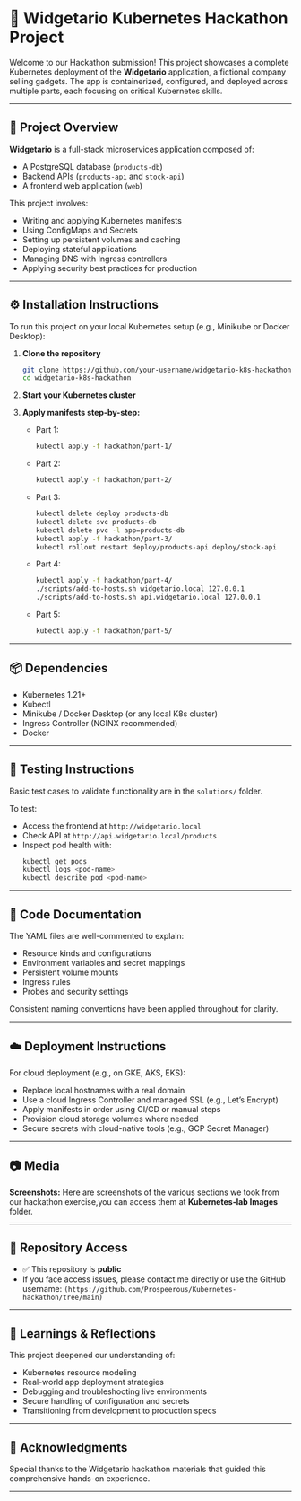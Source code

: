 # 🚀 Widgetario Kubernetes Hackathon Project

Welcome to our Hackathon submission! This project showcases a complete Kubernetes deployment of the **Widgetario** application, a fictional company selling gadgets. The app is containerized, configured, and deployed across multiple parts, each focusing on critical Kubernetes skills.

---


## 📖 Project Overview

**Widgetario** is a full-stack microservices application composed of:

- A PostgreSQL database (`products-db`)
- Backend APIs (`products-api` and `stock-api`)
- A frontend web application (`web`)

This project involves:

- Writing and applying Kubernetes manifests
- Using ConfigMaps and Secrets
- Setting up persistent volumes and caching
- Deploying stateful applications
- Managing DNS with Ingress controllers
- Applying security best practices for production

---

## ⚙️ Installation Instructions

To run this project on your local Kubernetes setup (e.g., Minikube or Docker Desktop):

1. **Clone the repository**  
   ```bash
   git clone https://github.com/your-username/widgetario-k8s-hackathon.git
   cd widgetario-k8s-hackathon
   ```

2. **Start your Kubernetes cluster**

3. **Apply manifests step-by-step:**
   - Part 1:
     ```bash
     kubectl apply -f hackathon/part-1/
     ```
   - Part 2:
     ```bash
     kubectl apply -f hackathon/part-2/
     ```
   - Part 3:
     ```bash
     kubectl delete deploy products-db
     kubectl delete svc products-db
     kubectl delete pvc -l app=products-db
     kubectl apply -f hackathon/part-3/
     kubectl rollout restart deploy/products-api deploy/stock-api
     ```
   - Part 4:
     ```bash
     kubectl apply -f hackathon/part-4/
     ./scripts/add-to-hosts.sh widgetario.local 127.0.0.1
     ./scripts/add-to-hosts.sh api.widgetario.local 127.0.0.1
     ```
   - Part 5:
     ```bash
     kubectl apply -f hackathon/part-5/
     ```

---

## 📦 Dependencies

- Kubernetes 1.21+
- Kubectl
- Minikube / Docker Desktop (or any local K8s cluster)
- Ingress Controller (NGINX recommended)
- Docker

---

## 🧪 Testing Instructions

Basic test cases to validate functionality are in the `solutions/` folder.

To test:

- Access the frontend at `http://widgetario.local`
- Check API at `http://api.widgetario.local/products`
- Inspect pod health with:
  ```bash
  kubectl get pods
  kubectl logs <pod-name>
  kubectl describe pod <pod-name>
  ```

---

## 📄 Code Documentation

The YAML files are well-commented to explain:

- Resource kinds and configurations
- Environment variables and secret mappings
- Persistent volume mounts
- Ingress rules
- Probes and security settings

Consistent naming conventions have been applied throughout for clarity.

---

## ☁️ Deployment Instructions

For cloud deployment (e.g., on GKE, AKS, EKS):

- Replace local hostnames with a real domain
- Use a cloud Ingress Controller and managed SSL (e.g., Let’s Encrypt)
- Apply manifests in order using CI/CD or manual steps
- Provision cloud storage volumes where needed
- Secure secrets with cloud-native tools (e.g., GCP Secret Manager)

---

## 📷 Media 

 **Screenshots:**
   Here are screenshots of the various sections we took from our hackathon exercise,you can access them at **Kubernetes-lab Images** folder.

---

## 🔐 Repository Access

- ✅ This repository is **public**
- If you face access issues, please contact me directly or use the GitHub username: `(https://github.com/Prospeerous/Kubernetes-hackathon/tree/main)`

---

## 🧠 Learnings & Reflections

This project deepened our understanding of:

- Kubernetes resource modeling
- Real-world app deployment strategies
- Debugging and troubleshooting live environments
- Secure handling of configuration and secrets
- Transitioning from development to production specs

---

## 🙌 Acknowledgments

Special thanks to the Widgetario hackathon materials that guided this comprehensive hands-on experience.

---

